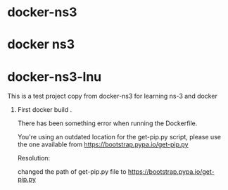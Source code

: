 docker-ns3
==========

docker ns3
=======
# docker-ns3-lnu
This is a test project copy from docker-ns3 for learning ns-3 and docker

1. First docker build .

	There has been something error when running the Dockerfile.

	You're using an outdated location for the get-pip.py script, please use the one available from https://bootstrap.pypa.io/get-pip.py

	Resolution:

	changed the path of get-pip.py file to https://bootstrap.pypa.io/get-pip.py

